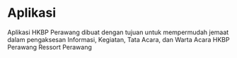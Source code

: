 # Aplikasi
Aplikasi HKBP Perawang dibuat dengan tujuan untuk mempermudah jemaat dalam pengaksesan Informasi, Kegiatan, Tata Acara, dan Warta Acara HKBP Perawang Ressort Perawang
